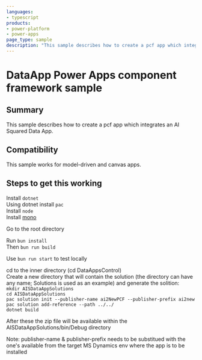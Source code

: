 ```yaml
---
languages:
- typescript
products:
- power-platform
- power-apps
page_type: sample
description: "This sample describes how to create a pcf app which integrates an AI Squared Data App."
---
```

# DataApp Power Apps component framework sample

## Summary

This sample describes how to create a pcf app which integrates an AI Squared Data App.

## Compatibility

This sample works for model-driven and canvas apps.

## Steps to get this working

Install `dotnet`  
Using dotnet install `pac`  
Install `node`  
Install [mono](https://www.mono-project.com/download/stable/#download-mac)  
  
Go to the root directory  
  
Run `bun install`  
Then `bun run build`  
  
Use `bun run start` to test locally  
  
cd to the inner directory (cd DataAppsControl)    
Create a new directory that will contain the solution (the directory can have any name; Solutions is used as an example) and generate the solition:  
`mkdir AISDataAppSolutions`  
`cd AISDataAppSolutions`  
`pac solution init --publisher-name ai2NewPCF --publisher-prefix ai2new`  
`pac solution add-reference --path ../../`  
`dotnet build`  
  
After these the zip file will be available within the AISDataAppSolutions/bin/Debug directory  
  
Note: publisher-name & publisher-prefix needs to be substitued with the one's available from the target MS Dynamics env where the app is to be installed  


